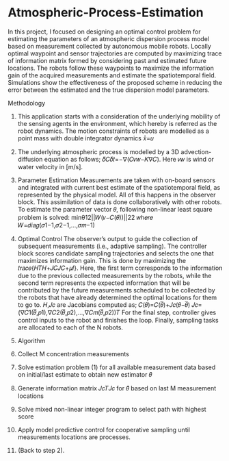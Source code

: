 # Atmospheric-Process-Estimation

In this project, I focused on designing an optimal control problem for estimating the parameters of an atmospheric dispersion process model based on measurement collected by autonomous mobile robots. Locally optimal waypoint and sensor trajectories are computed by maximizing trace of information matrix formed by considering past and estimated future locations. The robots follow these waypoints to maximize the information gain of the acquired measurements and estimate the spatiotemporal field. Simulations show the effectiveness of the proposed scheme in reducing the error between the estimated and the true dispersion model parameters.

Methodology
1. This application starts with a consideration of the underlying mobility of the sensing agents in the environment, which hereby is referred as the robot dynamics. The motion constraints of robots are modelled as a point mass with double integrator dynamics 𝑥̇̇=𝑢

2. The underlying atmospheric process is modelled by a 3D advection-diffusion equation as follows; 𝛿𝐶𝛿𝑡=−∇(𝐶𝑣𝑤−𝐾∇𝐶). Here 𝑣𝑤 is wind or water velocity in [m/s].

3. Parameter Estimation
Measurements are taken with on-board sensors and integrated with current best estimate of the spatiotemporal field, as represented by the physical model. All of this happens in the observer block. This assimilation of data is done collaboratively with other robots. To estimate the parameter vector 𝜃, following non-linear least square problem is solved: minθ12||𝑊(𝑣−𝐶(𝜃))||22 𝑤ℎ𝑒𝑟𝑒 𝑊=𝑑𝑖𝑎𝑔(𝜎1−1,𝜎2−1,…,𝜎𝑚−1)

4. Optimal Control
The observer’s output to guide the collection of subsequent measurements (i.e., adaptive sampling). The controller block scores candidate sampling trajectories and selects the one that maximizes information gain. This is done by maximizing the 𝑡𝑟𝑎𝑐𝑒{𝐻𝑇𝐻+𝐽𝐶𝐽𝐶+𝜇𝐼}. Here, the first term corresponds to the information due to the previous collected measurements by the robots, while the second term represents the expected information that will be contributed by the future measurements scheduled to be collected by the robots that have already determined the optimal locations for them to go to. 𝐻,𝐽𝑐 are Jacobians computed as; 𝐶(𝜃)=𝐶(𝜃̅)+𝐽𝑐(𝜃−𝜃̅) 𝐽𝑐=(∇𝐶1(𝜃̅,𝑝1),∇𝐶2(𝜃̅,𝑝2),…,∇𝐶𝑚(𝜃̅,𝑝2))𝑇
For the final step, controller gives control inputs to the robot and finishes the loop. Finally, sampling tasks are allocated to each of the N robots.

5. Algorithm
  1.  Collect M concentration measurements
  2. Solve estimation problem (1) for all available measurement data based on initial/last estimate to obtain new estimator 𝜃̂
  3. Generate information matrix 𝐽𝑐𝑇𝐽𝑐 for 𝜃̂ based on last M measurement locations
  4. Solve mixed non-linear integer program to select path with highest score 
  5. Apply model predictive control for cooperative sampling until measurements locations are processes.
  6. (Back to step 2).

